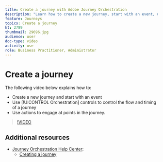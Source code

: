 ```yaml
---
title: Create a journey with Adobe Journey Orchestration
description: "Learn how to create a new journey, start with an event, use orchestrations controls to control the flow and timing of a journey, and use Actions to engage at points in the journey."
feature: Journeys
topics: Create a journey
kt: 2789
thumbnail: 29696.jpg
audience: user
doc-type: video
activity: use
role: Business Practitioner, Administrator
---
```


# Create a journey

The following video below explains how to:

* Create a new journey and start with an event
* Use [!UICONTROL Orchestration] controls to control the flow and timing of a journey
* Use actions to engage at points in the journey.

>[!VIDEO](https://video.tv.adobe.com/v/29696?quality=12)

## Additional resources

* [Journey Orchestration Help Center](https://docs.adobe.com/content/help/en/journeys/using/journey-orchestration-home.html):
  * [Creating a journey](https://docs.adobe.com/content/help/en/journeys/using/building-journeys/about-journey-building/journey.html)
